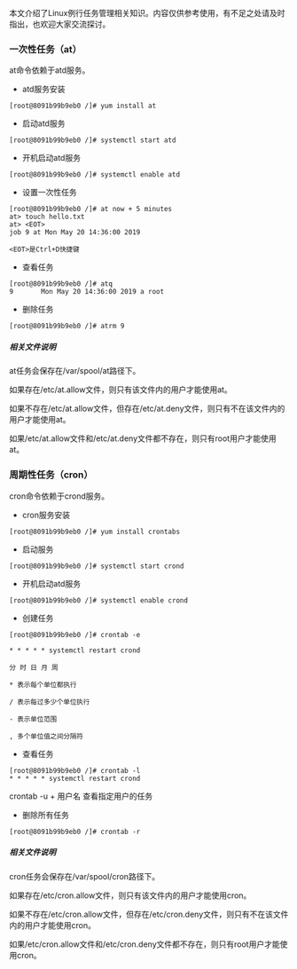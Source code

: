 本文介绍了Linux例行任务管理相关知识。内容仅供参考使用，有不足之处请及时指出，也欢迎大家交流探讨。

### 一次性任务（at）

at命令依赖于atd服务。

* atd服务安装

``` shell
[root@8091b99b9eb0 /]# yum install at
```

* 启动atd服务

``` shell
[root@8091b99b9eb0 /]# systemctl start atd
```

* 开机启动atd服务

``` shell
[root@8091b99b9eb0 /]# systemctl enable atd
```

* 设置一次性任务

``` shell
[root@8091b99b9eb0 /]# at now + 5 minutes
at> touch hello.txt
at> <EOT>
job 9 at Mon May 20 14:36:00 2019
```

``` text
<EOT>是Ctrl+D快捷键
```

* 查看任务

``` shell
[root@8091b99b9eb0 /]# atq
9       Mon May 20 14:36:00 2019 a root
```

* 删除任务

``` shell
[root@8091b99b9eb0 /]# atrm 9
```

##### 相关文件说明

at任务会保存在/var/spool/at路径下。

如果存在/etc/at.allow文件，则只有该文件内的用户才能使用at。

如果不存在/etc/at.allow文件，但存在/etc/at.deny文件，则只有不在该文件内的用户才能使用at。

如果/etc/at.allow文件和/etc/at.deny文件都不存在，则只有root用户才能使用at。

### 周期性任务（cron）

cron命令依赖于crond服务。

* cron服务安装

``` shell
[root@8091b99b9eb0 /]# yum install crontabs
```

* 启动服务

``` shell
[root@8091b99b9eb0 /]# systemctl start crond
```

* 开机启动atd服务

``` shell
[root@8091b99b9eb0 /]# systemctl enable crond
```

* 创建任务

``` shell
[root@8091b99b9eb0 /]# crontab -e
```

``` text
* * * * * systemctl restart crond

分 时 日 月 周

* 表示每个单位都执行

/ 表示每过多少个单位执行

- 表示单位范围

, 多个单位值之间分隔符
```

* 查看任务

``` shell
[root@8091b99b9eb0 /]# crontab -l
* * * * * systemctl restart crond
```

crontab -u + 用户名 查看指定用户的任务

* 删除所有任务

``` shell
[root@8091b99b9eb0 /]# crontab -r
```

##### 相关文件说明

cron任务会保存在/var/spool/cron路径下。

如果存在/etc/cron.allow文件，则只有该文件内的用户才能使用cron。

如果不存在/etc/cron.allow文件，但存在/etc/cron.deny文件，则只有不在该文件内的用户才能使用cron。

如果/etc/cron.allow文件和/etc/cron.deny文件都不存在，则只有root用户才能使用cron。